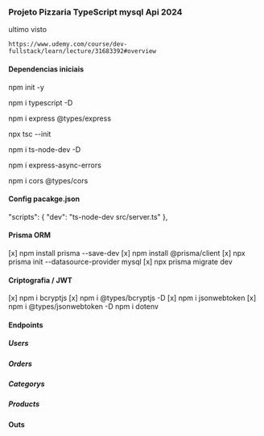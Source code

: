 ### Projeto Pizzaria TypeScript mysql Api 2024

ultimo visto
```
https://www.udemy.com/course/dev-fullstack/learn/lecture/31683392#overview
```
#### Dependencias iniciais
npm init -y

npm i typescript -D

npm i express @types/express

npx tsc --init

npm i ts-node-dev -D

npm i express-async-errors

npm i cors @types/cors

#### Config pacakge.json
"scripts": {
    "dev": "ts-node-dev src/server.ts"
},

#### Prisma ORM 
[x] npm install prisma --save-dev
[x] npm install @prisma/client
[x] npx prisma init --datasource-provider mysql
[x] npx prisma migrate dev 


#### Criptografia / JWT
[x] npm i bcryptjs
[x] npm i @types/bcryptjs -D
[x] npm i jsonwebtoken
[x] npm i @types/jsonwebtoken -D
    npm i dotenv

#### Endpoints

##### Users

##### Orders

##### Categorys

##### Products

#### Outs